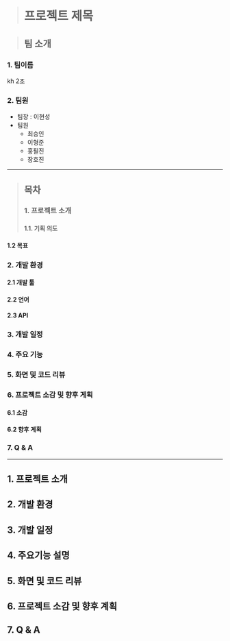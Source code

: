 ># 프로젝트 제목

>## 팀 소개

### 1. 팀이름
kh 2조  
### 2. 팀원
- 팀장 : 이현성
- 팀원 
  - 최승인
  - 이형준
  - 홍필진
  - 장호진
---
>## 목차
>### 1. 프로젝트 소개
>####   1.1. 기획 의도
#### 1.2 목표
### 2. 개발 환경
  #### 2.1 개발 툴
  #### 2.2 언어
  #### 2.3 API
### 3. 개발 일정
### 4. 주요 기능
### 5. 화면 및 코드 리뷰
### 6. 프로젝트 소감 및 향후 게획
  #### 6.1 소감
  #### 6.2 향후 계획
### 7. Q & A
***
## 1. 프로젝트 소개

## 2. 개발 환경

## 3. 개발 일정

## 4. 주요기능 설명

## 5. 화면 및 코드 리뷰

## 6. 프로젝트 소감 및 향후 계획

## 7. Q & A






